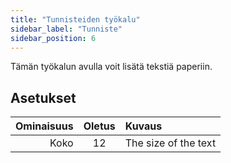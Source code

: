 ```yaml
---
title: "Tunnisteiden työkalu"
sidebar_label: "Tunniste"
sidebar_position: 6
---
```



Tämän työkalun avulla voit lisätä tekstiä paperiin.

## Asetukset

| Ominaisuus | Oletus | Kuvaus               |
| ----------:|:------:|:-------------------- |
|       Koko |   12   | The size of the text |
